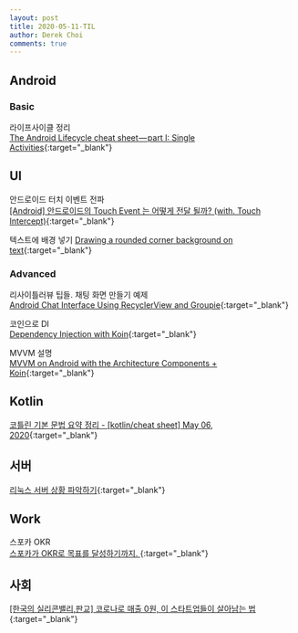```yaml
---
layout: post
title: 2020-05-11-TIL
author: Derek Choi
comments: true
---
```


## Android
### Basic
라이프사이클 정리  
[The Android Lifecycle cheat sheet — part I: Single Activities](https://medium.com/androiddevelopers/the-android-lifecycle-cheat-sheet-part-i-single-activities-e49fd3d202ab){:target="_blank"}

## UI
안드로이드 터치 이벤트 전파  
[\[Android\] 안드로이드의 Touch Event 는 어떻게 전달 될까? (with. Touch Intercept)](https://readystory.tistory.com/185){:target="_blank"}

텍스트에 배경 넣기
[Drawing a rounded corner background on text](https://medium.com/androiddevelopers/drawing-a-rounded-corner-background-on-text-5a610a95af5){:target="_blank"}

### Advanced
리사이틀러뷰 팁들. 채팅 화면 만들기 예제  
[Android Chat Interface Using RecyclerView and Groupie](https://medium.com/swlh/android-chat-interface-using-recyclerview-and-groupie-9c1a67e28e3e){:target="_blank"}

코인으로 DI  
[Dependency Injection with Koin](https://medium.com/swlh/dependency-injection-with-koin-6b6364dc8dba){:target="_blank"}

MVVM 설명  
[MVVM on Android with the Architecture Components + Koin](https://medium.com/swlh/mvvm-on-android-with-the-architecture-components-koin-f53c3c200363){:target="_blank"}

## Kotlin
[코틀린 기본 문법 요약 정리 - \[kotlin/cheat sheet\] May 06, 2020](https://kimchanjung.github.io/kotlin/2020/05/06/kotlin-basic-syntax-summary.html){:target="_blank"}

## 서버
[리눅스 서버 상황 파악하기](https://blog.naver.com/writer0713/221940086289){:target="_blank"}

## Work
스포카 OKR  
[스포카가 OKR로 목표를 달성하기까지. ](https://spoqa.github.io/2020/05/08/okr-to-goal.html){:target="_blank"}

## 사회
[\[한국의 실리콘밸리,판교\] 코로나로 매출 0원, 이 스타트업들이 살아남는 법](https://news.joins.com/article/23772480?log=NewsLetterS23772480&cloc=joongang|newsletter|star){:target="_blank"}
